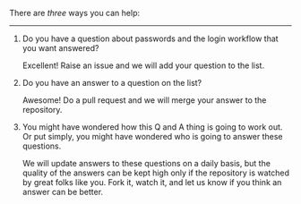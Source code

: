 There are *three* ways you can help:

*****

1. Do you have a question about passwords and the login workflow that you want answered?
    
   Excellent! Raise an issue and we will add your question to the list.

2. Do you have an answer to a question on the list?

   Awesome! Do a pull request and we will merge your answer to the repository.

3. You might have wondered how this Q and A thing is going to work out. Or put simply, you might have wondered who is going to answer these questions. 

   We will update answers to these questions on a daily basis, but the quality of the answers can be kept high only if the repository is watched by great folks like you. Fork it, watch it, and let us know if you think an answer can be better.
